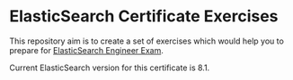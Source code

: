 # ElasticSearch Certificate Exercises

This repository aim is to create a set of exercises which would help you to prepare for [ElasticSearch Engineer Exam](https://www.elastic.co/training/elastic-certified-engineer-exam).

Current ElasticSearch version for this certificate is 8.1.
